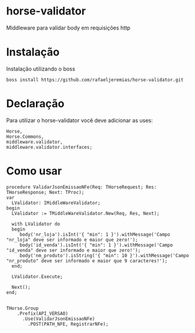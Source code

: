 # horse-validator
Middleware para validar body em requisições http

# Instalação
Instalação utilizando o boss

```
boss install https://github.com/rafaeljeremias/horse-validator.git
```
# Declaração
Para utilizar o horse-validator você deve adicionar as uses:
```
Horse,
Horse.Commons,
middleware.validator,
middleware.validator.interfaces;
```

# Como usar
```
procedure ValidarJsonEmissaoNFe(Req: THorseRequest; Res: THorseResponse; Next: TProc);
var
  LValidator: IMiddleWareValidator;
begin
  LValidator := TMiddleWareValidator.New(Req, Res, Next);

  with LValidator do
  begin
     body('nr_loja').isInt('{ "min": 1 }').withMessage('Campo "nr_loja" deve ser informado e maior que zero!');
     body('id_venda').isInt('{ "min": 1 }').withMessage('Campo "id_venda" deve ser informado e maior que zero!');
     body('nm_produto').isString('{ "min": 10 }').withMessage('Campo "nr_produto" deve ser informado e maior que 9 caracteres!');
  end;

  LValidator.Execute;

  Next();
end;


THorse.Group
    .Prefix(API_VERSAO)
      .Use(ValidarJsonEmissaoNFe)
        .POST(PATH_NFE, RegistrarNFe);
```